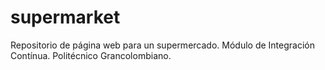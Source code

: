 # supermarket
Repositorio de página web para un supermercado. Módulo de Integración Contínua. Politécnico Grancolombiano. 
